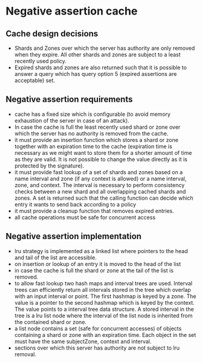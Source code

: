 # Negative assertion cache

## Cache design decisions
- Shards and Zones over which the server has authority are only removed when they expire. All other
  shards and zones are subject to a least recently used policy.
- Expired shards and zones are also returned such that it is possible to answer a query which has
  query option 5 (expired assertions are acceptable) set. 
  
## Negative assertion requirements
- cache has a fixed size which is configurable (to avoid memory exhaustion of the server in case of
  an attack).
- In case the cache is full the least recently used shard or zone over which the server has no
  authority is removed from the cache.
- it must provide an insertion function which stores a shard or zone together with an expiration
  time to the cache (expiration time is necessary as we might want to store them for a shorter
  amount of time as they are valid. It is not possible to change the value directly as it is
  protected by the signature).
- it must provide fast lookup of a set of shards and zones based on a name interval and zone (if any
  context is allowed) or a name interval, zone, and context. The interval is necessary to perform
  consistency checks between a new shard and all overlapping cached shards and zones. A set is
  returned such that the calling function can decide which entry it wants to send back according to
  a policy
- it must provide a cleanup function that removes expired entries.
- all cache operations must be safe for concurrent access

## Negative assertion implementation
- lru strategy is implemented as a linked list where pointers to the head and tail of the list are
  accessible.
- on insertion or lookup of an entry it is moved to the head of the list
- in case the cache is full the shard or zone at the tail of the list is removed.
- to allow fast lookup two hash maps and interval trees are used. Interval trees can efficiently
  return all intervals stored in the tree which overlap with an input interval or point. The first
  hashmap is keyed by a zone. The value is a pointer to the second hashmap which is keyed by the
  context. The value points to a interval tree data structure. A stored interval in the tree is a
  lru list node where the interval of the list node is inherited from the contained shard or zone.
- a list node contains a set (safe for concurrent accesses) of objects containing a shard or zone
  with an expiration time. Each object in the set must have the same subjectZone, context and
  interval.
- sections over which this server has authority are not subject to lru removal.
